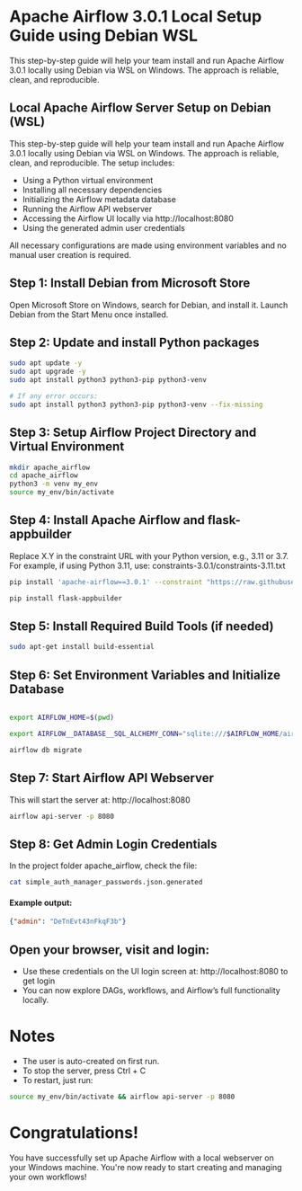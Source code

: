 # Apache Airflow 3.0.1 Local Setup Guide using Debian WSL
This step-by-step guide will help your team install and run Apache Airflow 3.0.1 locally using Debian via WSL on Windows. The approach is reliable, clean, and reproducible.

## Local Apache Airflow Server Setup on Debian (WSL)
This step-by-step guide will help your team install and run Apache Airflow 3.0.1 locally using Debian via WSL on Windows. The approach is reliable, clean, and reproducible. The setup includes:

- Using a Python virtual environment
- Installing all necessary dependencies
- Initializing the Airflow metadata database
- Running the Airflow API webserver
- Accessing the Airflow UI locally via http://localhost:8080
- Using the generated admin user credentials

All necessary configurations are made using environment variables and no manual user creation is required.

## Step 1: Install Debian from Microsoft Store
Open Microsoft Store on Windows, search for Debian, and install it.
Launch Debian from the Start Menu once installed.

## Step 2: Update and install Python packages
```bash
sudo apt update -y
sudo apt upgrade -y
sudo apt install python3 python3-pip python3-venv

# If any error occurs:
sudo apt install python3 python3-pip python3-venv --fix-missing
```

## Step 3: Setup Airflow Project Directory and Virtual Environment
```bash
mkdir apache_airflow
cd apache_airflow
python3 -m venv my_env
source my_env/bin/activate
```

## Step 4: Install Apache Airflow and flask-appbuilder
Replace X.Y in the constraint URL with your Python version, e.g., 3.11 or 3.7.
For example, if using Python 3.11, use: constraints-3.0.1/constraints-3.11.txt
```bash
pip install 'apache-airflow==3.0.1' --constraint "https://raw.githubusercontent.com/apache/airflow/constraints-3.0.1/constraints-X.Y.txt"

pip install flask-appbuilder
```

## Step 5: Install Required Build Tools (if needed)
```bash
sudo apt-get install build-essential
```

## Step 6: Set Environment Variables and Initialize Database
```bash

export AIRFLOW_HOME=$(pwd)

export AIRFLOW__DATABASE__SQL_ALCHEMY_CONN="sqlite:///$AIRFLOW_HOME/airflow.db"

airflow db migrate
```


## Step 7: Start Airflow API Webserver
This will start the server at: http://localhost:8080
```bash
airflow api-server -p 8080
```


## Step 8: Get Admin Login Credentials
In the project folder apache_airflow, check the file:

```bash
cat simple_auth_manager_passwords.json.generated
```

#### Example output:

```json
{"admin": "DeTnEvt43nFkqF3b"}
```

## Open your browser, visit and login:
- Use these credentials on the UI login screen at: http://localhost:8080 to get login
- You can now explore DAGs, workflows, and Airflow’s full functionality locally.

# Notes
- The user is auto-created on first run.
- To stop the server, press Ctrl + C
- To restart, just run:
```bash
source my_env/bin/activate && airflow api-server -p 8080
```

# Congratulations!
You have successfully set up Apache Airflow with a local webserver on your Windows machine. You're now ready to start creating and managing your own workflows!
